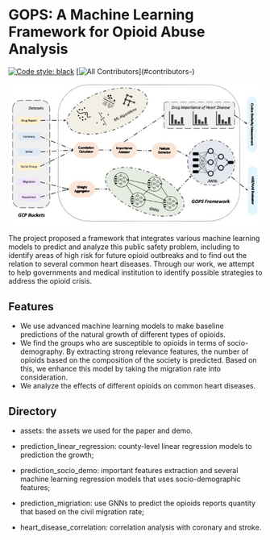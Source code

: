 # GOPS: A Machine Learning Framework for Opioid Abuse Analysis

[![Code style: black][black-badge]][black-link]
[![All Contributors](https://img.shields.io/badge/all_contributors-5-orange.svg?)](#contributors-)

![](./assets/Slide1.jpeg)

The project proposed a framework that integrates various machine learning models to predict and analyze this public safety problem, including to identify areas of high risk for future opioid outbreaks and to find out the relation to several common heart diseases. Through our work, we attempt to help governments and medical institution to identify possible strategies to address the opioid crisis.

## Features

- We use advanced machine learning models to make baseline predictions of the natural growth of different types of opioids.
- We find the groups who are susceptible to opioids in terms of socio-demography. By extracting strong relevance features, the number of opioids based on the composition of the society is predicted. Based on this, we enhance this model by taking the migration rate into consideration.
- We analyze the effects of different opioids on common heart diseases.

## Directory

- assets: the assets we used for the paper and demo.

- prediction_linear_regression: county-level linear regression models to prediction the growth;

- prediction_socio_demo: important features extraction and several machine learning regression models that uses socio-demographic features;

- prediction_migriation: use GNNs to predict the opioids reports quantity that based on the civil migration rate;

- heart_disease_correlation: correlation analysis with coronary and stroke.

[black-badge]:              https://img.shields.io/badge/code%20style-black-000000.svg
[black-link]:               https://github.com/psf/black